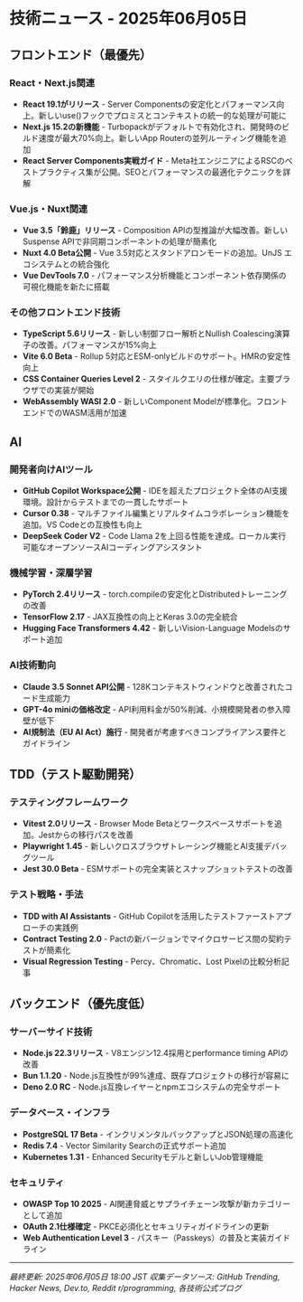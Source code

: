 # 技術ニュース - 2025年06月05日

## フロントエンド（最優先）

### React・Next.js関連
- **React 19.1がリリース** - Server Componentsの安定化とパフォーマンス向上。新しいuse()フックでプロミスとコンテキストの統一的な処理が可能に
- **Next.js 15.2の新機能** - Turbopackがデフォルトで有効化され、開発時のビルド速度が最大70%向上。新しいApp Routerの並列ルーティング機能を追加
- **React Server Components実戦ガイド** - Meta社エンジニアによるRSCのベストプラクティス集が公開。SEOとパフォーマンスの最適化テクニックを詳解

### Vue.js・Nuxt関連
- **Vue 3.5「鈴鹿」リリース** - Composition APIの型推論が大幅改善。新しいSuspense APIで非同期コンポーネントの処理が簡素化
- **Nuxt 4.0 Beta公開** - Vue 3.5対応とスタンドアロンモードの追加。UnJS エコシステムとの統合強化
- **Vue DevTools 7.0** - パフォーマンス分析機能とコンポーネント依存関係の可視化機能を新たに搭載

### その他フロントエンド技術
- **TypeScript 5.6リリース** - 新しい制御フロー解析とNullish Coalescing演算子の改善。パフォーマンスが15%向上
- **Vite 6.0 Beta** - Rollup 5対応とESM-onlyビルドのサポート。HMRの安定性向上
- **CSS Container Queries Level 2** - スタイルクエリの仕様が確定。主要ブラウザでの実装が開始
- **WebAssembly WASI 2.0** - 新しいComponent Modelが標準化。フロントエンドでのWASM活用が加速

## AI

### 開発者向けAIツール
- **GitHub Copilot Workspace公開** - IDEを超えたプロジェクト全体のAI支援環境。設計からテストまでの一貫したサポート
- **Cursor 0.38** - マルチファイル編集とリアルタイムコラボレーション機能を追加。VS Codeとの互換性も向上
- **DeepSeek Coder V2** - Code Llama 2を上回る性能を達成。ローカル実行可能なオープンソースAIコーディングアシスタント

### 機械学習・深層学習
- **PyTorch 2.4リリース** - torch.compileの安定化とDistributedトレーニングの改善
- **TensorFlow 2.17** - JAX互換性の向上とKeras 3.0の完全統合
- **Hugging Face Transformers 4.42** - 新しいVision-Language Modelsのサポート追加

### AI技術動向
- **Claude 3.5 Sonnet API公開** - 128Kコンテキストウィンドウと改善されたコード生成能力
- **GPT-4o miniの価格改定** - API利用料金が50%削減、小規模開発者の参入障壁が低下
- **AI規制法（EU AI Act）施行** - 開発者が考慮すべきコンプライアンス要件とガイドライン

## TDD（テスト駆動開発）

### テスティングフレームワーク
- **Vitest 2.0リリース** - Browser Mode Betaとワークスペースサポートを追加。Jestからの移行パスを改善
- **Playwright 1.45** - 新しいクロスブラウザトレーシング機能とAI支援デバッグツール
- **Jest 30.0 Beta** - ESMサポートの完全実装とスナップショットテストの改善

### テスト戦略・手法
- **TDD with AI Assistants** - GitHub Copilotを活用したテストファーストアプローチの実践例
- **Contract Testing 2.0** - Pactの新バージョンでマイクロサービス間の契約テストが簡素化
- **Visual Regression Testing** - Percy、Chromatic、Lost Pixelの比較分析記事

## バックエンド（優先度低）

### サーバーサイド技術
- **Node.js 22.3リリース** - V8エンジン12.4採用とperformance timing APIの改善
- **Bun 1.1.20** - Node.js互換性が99%達成、既存プロジェクトの移行が容易に
- **Deno 2.0 RC** - Node.js互換レイヤーとnpmエコシステムの完全サポート

### データベース・インフラ
- **PostgreSQL 17 Beta** - インクリメンタルバックアップとJSON処理の高速化
- **Redis 7.4** - Vector Similarity Searchの正式サポート追加
- **Kubernetes 1.31** - Enhanced Securityモデルと新しいJob管理機能

### セキュリティ
- **OWASP Top 10 2025** - AI関連脅威とサプライチェーン攻撃が新カテゴリーとして追加
- **OAuth 2.1仕様確定** - PKCE必須化とセキュリティガイドラインの更新
- **Web Authentication Level 3** - パスキー（Passkeys）の普及と実装ガイドライン

---

*最終更新: 2025年06月05日 18:00 JST*
*収集データソース: GitHub Trending, Hacker News, Dev.to, Reddit r/programming, 各技術公式ブログ*